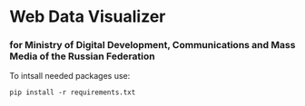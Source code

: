 # Web Data Visualizer
### for Ministry of Digital Development, Communications and Mass Media of the Russian Federation


To intsall needed packages use:
```
pip install -r requirements.txt
```